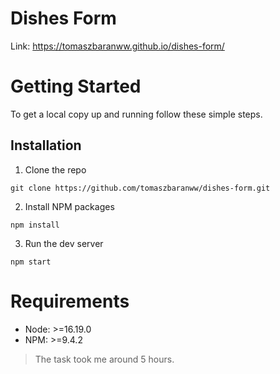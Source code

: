 # Dishes Form

Link: https://tomaszbaranww.github.io/dishes-form/

# Getting Started

To get a local copy up and running follow these simple steps.

## Installation

1. Clone the repo

```
git clone https://github.com/tomaszbaranww/dishes-form.git
```

2. Install NPM packages

```
npm install
```

3. Run the dev server

```
npm start
```

# Requirements

- Node: >=16.19.0
- NPM: >=9.4.2

> The task took me around 5 hours.
